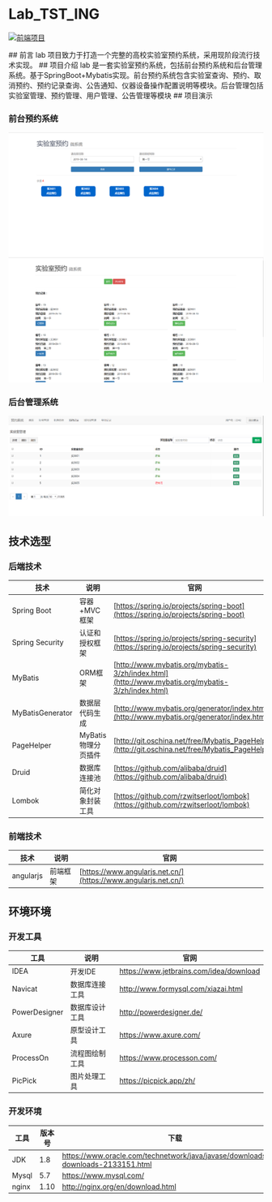 # Lab_TST_ING
<p>
  <a href="https://github.com/macrozheng/mall-admin-web"><img src="http://macro-oss.oss-cn-shenzhen.aliyuncs.com/mall/badge/%E5%89%8D%E7%AB%AF%E9%A1%B9%E7%9B%AE-mall--admin--web-green.svg" alt="前端项目"></a>
</p>
## 前言
lab 项目致力于打造一个完整的高校实验室预约系统，采用现阶段流行技术实现。
## 项目介绍
lab 是一套实验室预约系统，包括前台预约系统和后台管理系统。基于SpringBoot+Mybatis实现。前台预约系统包含实验室查询、预约、取消预约、预约记录查询、公告通知、仪器设备操作配置说明等模块。后台管理包括实验室管理、预约管理、用户管理、公告管理等模块
## 项目演示

### 前台预约系统
![前台预约系统功能演示.png](/document/resource/lab1.png)
![前台预约系统功能演示.png](/document/resource/lab2.png)
### 后台管理系统
![后台管理系统功能演示.png](/document/resource/man1.png)

## 技术选型

### 后端技术

技术 | 说明 | 官网
----|----|----
Spring Boot | 容器+MVC框架 | [https://spring.io/projects/spring-boot](https://spring.io/projects/spring-boot)
Spring Security | 认证和授权框架 | [https://spring.io/projects/spring-security](https://spring.io/projects/spring-security)
MyBatis | ORM框架  | [http://www.mybatis.org/mybatis-3/zh/index.html](http://www.mybatis.org/mybatis-3/zh/index.html)
MyBatisGenerator | 数据层代码生成 | [http://www.mybatis.org/generator/index.html](http://www.mybatis.org/generator/index.html)
PageHelper | MyBatis物理分页插件 | [http://git.oschina.net/free/Mybatis_PageHelper](http://git.oschina.net/free/Mybatis_PageHelper)
Druid | 数据库连接池 | [https://github.com/alibaba/druid](https://github.com/alibaba/druid)
Lombok | 简化对象封装工具 | [https://github.com/rzwitserloot/lombok](https://github.com/rzwitserloot/lombok)

### 前端技术
技术 | 说明 | 官网
----|----|----
angularjs | 前端框架 | [https://www.angularjs.net.cn/](https://www.angularjs.net.cn/)

## 环境环境

### 开发工具

工具 | 说明 | 官网
----|----|----
IDEA | 开发IDE | https://www.jetbrains.com/idea/download
Navicat | 数据库连接工具 | http://www.formysql.com/xiazai.html
PowerDesigner | 数据库设计工具 | http://powerdesigner.de/
Axure | 原型设计工具 | https://www.axure.com/
ProcessOn | 流程图绘制工具 | https://www.processon.com/
PicPick | 图片处理工具 | https://picpick.app/zh/

### 开发环境

工具 | 版本号 | 下载
----|----|----
JDK | 1.8 | https://www.oracle.com/technetwork/java/javase/downloads/jdk8-downloads-2133151.html
Mysql | 5.7 | https://www.mysql.com/
nginx | 1.10 | http://nginx.org/en/download.html


